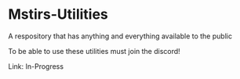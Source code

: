 # Mstirs-Utilities
A respository that has anything and everything available to the public

To be able to use these utilities must join the discord!

Link: In-Progress
